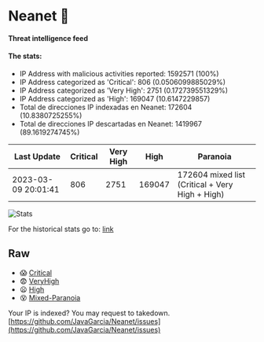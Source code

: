 # Neanet :hocho:
#### Threat intelligence feed
#### The stats:

- IP Address with malicious activities reported: 1592571 (100%)
- IP Address categorized as 'Critical':  806 (0.0506099885029%)
- IP Address categorized as 'Very High':  2751 (0.172739551329%)
- IP Address categorized as 'High':  169047 (10.6147229857)
- Total de direcciones IP indexadas en Neanet:  172604 (10.8380725255%)
- Total de direcciones IP descartadas en Neanet:  1419967 (89.1619274745%)

| Last Update | Critical | Very High | High | Paranoia |
| --- | --- | --- | --- | --- |
| 2023-03-09 20:01:41 | 806 | 2751 | 169047 | 172604 mixed list (Critical + Very High + High)|

![Stats](https://docs.google.com/spreadsheets/d/e/2PACX-1vSnaNMIXVabIpDJjufMlzH7poXnshF3mgd8Is1g9ytUEzVsP5my4Trn8f-xkoLLQ38xpL3HtmUexLo6/pubchart?oid=501124687&format=image)

For the historical stats go to: [link](/stats.csv)
## Raw
- :scream: [Critical](https://raw.githubusercontent.com/JavaGarcia/Neanet/master/blacklists/neanet_critical.txt)
- :fearful: [VeryHigh](https://raw.githubusercontent.com/JavaGarcia/Neanet/master/blacklists/neanet_veryHigh.txtt)
- :frowning: [High](https://raw.githubusercontent.com/JavaGarcia/Neanet/master/blacklists/neanet_high.txt)
- :dizzy_face: [Mixed-Paranoia](https://raw.githubusercontent.com/JavaGarcia/Neanet/master/blacklists/neanet_all.txt)


Your IP is indexed? You may request to takedown. [https://github.com/JavaGarcia/Neanet/issues](https://github.com/JavaGarcia/Neanet/issues)

















































































































































































































































































































































































































































































































































































































































































































































































































































































































































































































































































































































































































































































































































































































































































































































































































































































































































































































































































































































































































































































































































































































































































































































































































































































































































































































































































































































































































































































































































































































































































































































































































































































































































































































































































































































































































































































































































































































































































































































































































































































































































































































































































































































































































































































































































































































































































































































































































































































































































































































































































































































































































































































































































































































































































































































































































































































































































































































































































































































































































































































































































































































































































































































































































































































































































































































































































































































































































































































































































































































































































































































































































































































































































































































































































































































































































































































































































































































































































































































































































































































































































































































































































































































































































































































































































































































































































































































































































































































































































































































































































































































































































































































































































































































































































































































































































































































































































































































































































































































